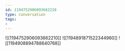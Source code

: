 ```yaml
---
id: 1194752906093662210
type: conversation
tags:
- 
---
```

![[1194752906093662210]]
![[1194891871522344960]]
![[1194908894788640768]]

